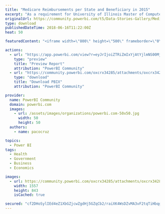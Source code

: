 ```yaml
---
title: "Medicare Reimbursements per State and Beneficiary in 2015"
excerpt: "As a requirement for University of Illinois Master of Computer Science."
originalUrl: https://community.powerbi.com/t5/Data-Stories-Gallery/Medicare-Reimbursements-per-State-and-Beneficiary-in-2015/m-p/441325
type: download
publishedDateTime: 2018-06-16T11:22:00Z
heat: 50

featuredContent: "<iframe width=\"800\" height=\"500\" frameborder=\"0\" src=\"https://app.powerbi.com/view?r=eyJrIjoiZTRiZmIxYjAtYjlmNS00Mjk2LWExMWEtMmUwMjNkNDEyZTQxIiwidCI6ImZhMWY5MWJiLTJkYzgtNGFjNS05MjM1LWI0YzM4OWY5ZDI5NiIsImMiOjZ9\"></iframe>"

actions:
  - url: "https://app.powerbi.com/view?r=eyJrIjoiZTRiZmIxYjAtYjlmNS00Mjk2LWExMWEtMmUwMjNkNDEyZTQxIiwidCI6ImZhMWY5MWJiLTJkYzgtNGFjNS05MjM1LWI0YzM4OWY5ZDI5NiIsImMiOjZ9"
    type: "preview"
    title: "Preview Report"
    attribution: "PowerBI Community"
  - url: "https://community.powerbi.com/oxcrx34285/attachments/oxcrx34285/DataStoriesGallery/2006/2/CS498%20-%20Dashboard.pbix"
    type: "download"
    title: "Download PBIX"
    attribution: "PowerBI Community"

provider:
  name: PowerBI Community
  domain: powerbi.com
  images:
    - url: /assets/images/organizations/powerbi.com-50x50.jpg
      width: 50
      height: 50
  authors:
    - name: pacocruz

topics:
  - Power BI
tags:
  - Health
  - Government
  - Business
  - Economics

images:
  - url: https://community.powerbi.com/oxcrx34285/attachments/oxcrx34285/DataStoriesGallery/2006/1/snip_20180616112212.png
    width: 1557
    height: 843
    isCached: true

secured: "cf2DHoSylIEd4eZ1XbGZjcwZgdHj5GZqCb2/raiXK4WsDZvMA3vF2tqTiHbqgzOYW/6rCLC9TRVgz5pnaWxH8M/grt5wUzUjdkoeuuJ2+HcY265pvxlrp3pyjHnVeKSfBA37fnSjRPsc6/QJfrwqWkOkhR4VhCZJtyOwzNKs0HqCFROH0/KkkZutkyHcr7jcFwTUVpAFZ3rjfphw5/bIM4uH1QT+c7qc6n5zO0Jom/VX6xRSIVHsWRPf3ZgX6CUjJcsFQETpzCz+/oyVZduPx9LzURf62zHure/IWHmm+zJSgrZZogO9lbkCeVUupNkzeL6uHbfUY6DR1O6cs5jW5xuP1nGLmHVOvrw0wH30rDKVlgdsK4tqs7/bvNiuPE7Tb+A6zJUVWwz98D/WJCA5lQ==;BsRzqXKHdiqG/iABdiOyUw=="
---
```


